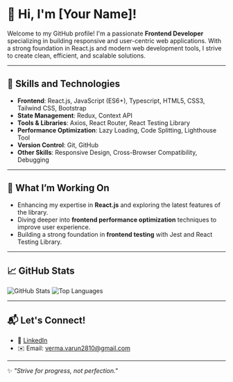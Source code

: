 # 👋 Hi, I'm [Your Name]!

Welcome to my GitHub profile! I'm a passionate **Frontend Developer** specializing in building responsive and user-centric web applications. With a strong foundation in React.js and modern web development tools, I strive to create clean, efficient, and scalable solutions.

---

## 🚀 Skills and Technologies

- **Frontend**: React.js, JavaScript (ES6+), Typescript, HTML5, CSS3, Tailwind CSS, Bootstrap
- **State Management**: Redux, Context API
- **Tools & Libraries**: Axios, React Router, React Testing Library
- **Performance Optimization**: Lazy Loading, Code Splitting, Lighthouse Tool
- **Version Control**: Git, GitHub
- **Other Skills**: Responsive Design, Cross-Browser Compatibility, Debugging

---

## 🔭 What I’m Working On

- Enhancing my expertise in **React.js** and exploring the latest features of the library.  
- Diving deeper into **frontend performance optimization** techniques to improve user experience.  
- Building a strong foundation in **frontend testing** with Jest and React Testing Library.    

---

## 📈 GitHub Stats

![GitHub Stats](https://github-readme-stats.vercel.app/api?username=Varun-28&show_icons=true&theme=radical)
![Top Languages](https://github-readme-stats.vercel.app/api/top-langs/?username=Varun-28&layout=compact&theme=radical)

---

## 📬 Let's Connect!

- 💼 [LinkedIn](https://www.linkedin.com/in/varun-verma-a-budding-engineer)
- ✉️ Email: [verma.varun2810@gmail.com](mailto:verma.varun2810@gmail.com)

---

✨ *"Strive for progress, not perfection."*  
